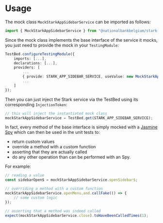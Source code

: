 # Usage

The mock class `MockStarkAppSidebarService` can be imported as follows:

```typescript
import { MockStarkAppSidebarService } from "@nationalbankbelgium/stark-ui/testing";
```

Since the mock class implements the base interface of the service it mocks, you just need to provide the mock in your `TestingModule`:

```typescript
TestBed.configureTestingModule({
    imports: [...],
    declarations: [...],
    providers: [
        ...
        { provide: STARK_APP_SIDEBAR_SERVICE, useValue: new MockStarkAppSidebarService() },
        ...
    ]
});
```

Then you can just inject the Stark service via the TestBed using its corresponding `InjectionToken`:

```typescript
// this will inject the instantiated mock class
mockStarkAppSidebarService = TestBed.get(STARK_APP_SIDEBAR_SERVICE);
```

In fact, every method of the base interface is simply mocked
with a [Jasmine Spy](https://jasmine.github.io/api/3.5/Spy.html) which can then be used in the unit tests to:

-   return custom values
-   override a method with a custom function
-   asserting that they are actually called
-   do any other operation than can be performed with an Spy.

For example:

```typescript
// reading a value
const sidebarOpen$ = mockStarkAppSidebarService.openSidebar$;

// overriding a method with a custom function
mockStarkAppSidebarService.openMenu.and.callFake(() => {
	// some custom logic
});

// asserting that a method was indeed called
expect(mockStarkAppSidebarService.close).toHaveBeenCalledTimes(1);
```
